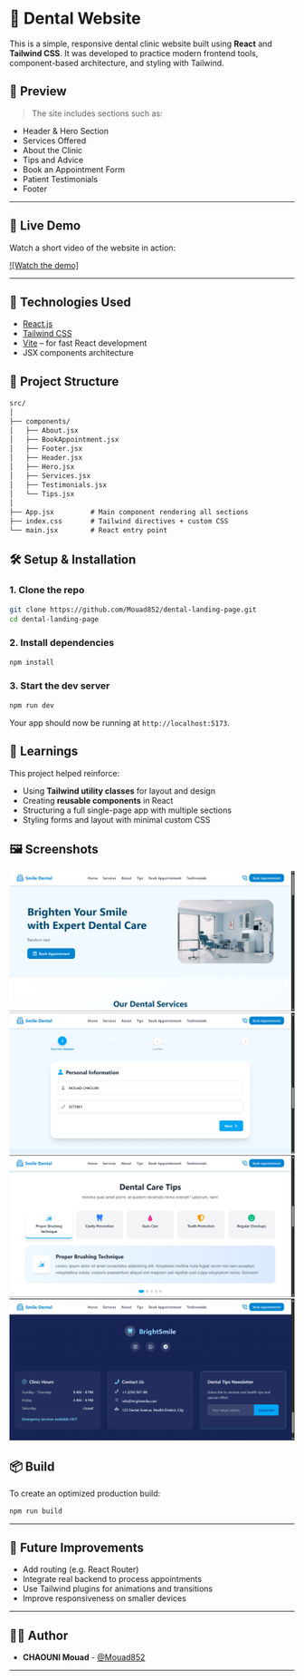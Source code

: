 # 🦷 Dental Website

This is a simple, responsive dental clinic website built using **React** and **Tailwind CSS**. It was developed to practice modern frontend tools, component-based architecture, and styling with Tailwind.

## 📸 Preview

> The site includes sections such as:
- Header & Hero Section
- Services Offered
- About the Clinic
- Tips and Advice
- Book an Appointment Form
- Patient Testimonials
- Footer

---

## 🎥 Live Demo

Watch a short video of the website in action:

[![Watch the demo]](https://youtu.be/G4Nqytm9gcA)

---

## 🚀 Technologies Used

- [React.js](https://reactjs.org/)
- [Tailwind CSS](https://tailwindcss.com/)
- [Vite](https://vitejs.dev/) – for fast React development
- JSX components architecture

## 🧱 Project Structure

```
src/
│
├── components/
│   ├── About.jsx
│   ├── BookAppointment.jsx
│   ├── Footer.jsx
│   ├── Header.jsx
│   ├── Hero.jsx
│   ├── Services.jsx
│   ├── Testimonials.jsx
│   └── Tips.jsx
│
├── App.jsx         # Main component rendering all sections
├── index.css       # Tailwind directives + custom CSS
└── main.jsx        # React entry point
```

## 🛠️ Setup & Installation

### 1. Clone the repo

```bash
git clone https://github.com/Mouad852/dental-landing-page.git
cd dental-landing-page
```

### 2. Install dependencies

```bash
npm install
```

### 3. Start the dev server

```bash
npm run dev
```

Your app should now be running at `http://localhost:5173`.

## 🧪 Learnings

This project helped reinforce:
- Using **Tailwind utility classes** for layout and design
- Creating **reusable components** in React
- Structuring a full single-page app with multiple sections
- Styling forms and layout with minimal custom CSS

## 🖼️ Screenshots


![Hero Section](Screenshots/Hero.png)
![Appointment Form](Screenshots/BookAppointment.png)
![Tips Section](Screenshots/Tips.png)
![Footer](Screenshots/Footer.png)


## 📦 Build

To create an optimized production build:

```bash
npm run build
```

---

## 📌 Future Improvements

- Add routing (e.g. React Router)
- Integrate real backend to process appointments
- Use Tailwind plugins for animations and transitions
- Improve responsiveness on smaller devices

---

## 👨‍💻 Author

- **CHAOUNI Mouad** - [@Mouad852](https://github.com/Mouad852)

---


